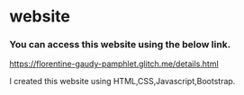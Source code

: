 # website

### You can access this website using the below link.

   https://florentine-gaudy-pamphlet.glitch.me/details.html
   
  I created this website using HTML,CSS,Javascript,Bootstrap.
   
  
